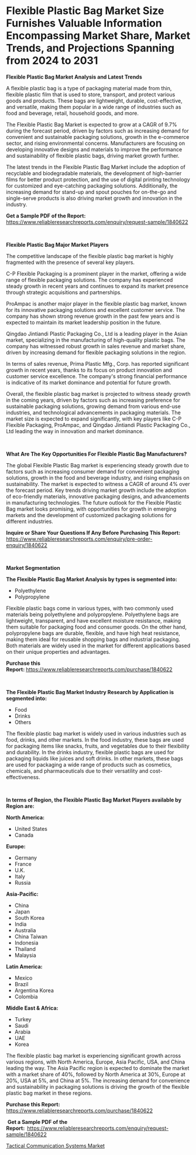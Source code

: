 <p><h1>Flexible Plastic Bag Market Size Furnishes Valuable Information Encompassing Market Share, Market Trends, and Projections Spanning from 2024 to 2031</h1></p><p><strong>Flexible Plastic Bag Market Analysis and Latest Trends</strong></p>
<p><p>A flexible plastic bag is a type of packaging material made from thin, flexible plastic film that is used to store, transport, and protect various goods and products. These bags are lightweight, durable, cost-effective, and versatile, making them popular in a wide range of industries such as food and beverage, retail, household goods, and more.</p><p>The Flexible Plastic Bag Market is expected to grow at a CAGR of 9.7% during the forecast period, driven by factors such as increasing demand for convenient and sustainable packaging solutions, growth in the e-commerce sector, and rising environmental concerns. Manufacturers are focusing on developing innovative designs and materials to improve the performance and sustainability of flexible plastic bags, driving market growth further.</p><p>The latest trends in the Flexible Plastic Bag Market include the adoption of recyclable and biodegradable materials, the development of high-barrier films for better product protection, and the use of digital printing technology for customized and eye-catching packaging solutions. Additionally, the increasing demand for stand-up and spout pouches for on-the-go and single-serve products is also driving market growth and innovation in the industry.</p></p>
<p><strong>Get a Sample PDF of the Report:&nbsp;</strong> <a href="https://www.reliableresearchreports.com/enquiry/request-sample/1840622">https://www.reliableresearchreports.com/enquiry/request-sample/1840622</a></p>
<p>&nbsp;</p>
<p><strong>Flexible Plastic Bag Major Market Players</strong></p>
<p><p>The competitive landscape of the flexible plastic bag market is highly fragmented with the presence of several key players. </p><p>C-P Flexible Packaging is a prominent player in the market, offering a wide range of flexible packaging solutions. The company has experienced steady growth in recent years and continues to expand its market presence through strategic acquisitions and partnerships.</p><p>ProAmpac is another major player in the flexible plastic bag market, known for its innovative packaging solutions and excellent customer service. The company has shown strong revenue growth in the past few years and is expected to maintain its market leadership position in the future.</p><p>Qingdao Jintiandi Plastic Packaging Co., Ltd is a leading player in the Asian market, specializing in the manufacturing of high-quality plastic bags. The company has witnessed robust growth in sales revenue and market share, driven by increasing demand for flexible packaging solutions in the region.</p><p>In terms of sales revenue, Prima Plastic Mfg., Corp. has reported significant growth in recent years, thanks to its focus on product innovation and customer service excellence. The company's strong financial performance is indicative of its market dominance and potential for future growth.</p><p>Overall, the flexible plastic bag market is projected to witness steady growth in the coming years, driven by factors such as increasing preference for sustainable packaging solutions, growing demand from various end-use industries, and technological advancements in packaging materials. The market size is expected to expand significantly, with key players like C-P Flexible Packaging, ProAmpac, and Qingdao Jintiandi Plastic Packaging Co., Ltd leading the way in innovation and market dominance.</p></p>
<p>&nbsp;</p>
<p><strong>What Are The Key Opportunities For Flexible Plastic Bag Manufacturers?</strong></p>
<p><p>The global Flexible Plastic Bag market is experiencing steady growth due to factors such as increasing consumer demand for convenient packaging solutions, growth in the food and beverage industry, and rising emphasis on sustainability. The market is expected to witness a CAGR of around 4% over the forecast period. Key trends driving market growth include the adoption of eco-friendly materials, innovative packaging designs, and advancements in manufacturing technologies. The future outlook for the Flexible Plastic Bag market looks promising, with opportunities for growth in emerging markets and the development of customized packaging solutions for different industries.</p></p>
<p><strong>Inquire or Share Your Questions If Any Before Purchasing This Report:</strong> <a href="https://www.reliableresearchreports.com/enquiry/pre-order-enquiry/1840622">https://www.reliableresearchreports.com/enquiry/pre-order-enquiry/1840622</a></p>
<p>&nbsp;</p>
<p><strong>Market Segmentation</strong></p>
<p><strong>The Flexible Plastic Bag Market Analysis by types is segmented into:</strong></p>
<p><ul><li>Polyethylene</li><li>Polypropylene</li></ul></p>
<p><p>Flexible plastic bags come in various types, with two commonly used materials being polyethylene and polypropylene. Polyethylene bags are lightweight, transparent, and have excellent moisture resistance, making them suitable for packaging food and consumer goods. On the other hand, polypropylene bags are durable, flexible, and have high heat resistance, making them ideal for reusable shopping bags and industrial packaging. Both materials are widely used in the market for different applications based on their unique properties and advantages.</p></p>
<p><strong>Purchase this Report:&nbsp;</strong><a href="https://www.reliableresearchreports.com/purchase/1840622">https://www.reliableresearchreports.com/purchase/1840622</a></p>
<p>&nbsp;</p>
<p><strong>The Flexible Plastic Bag Market Industry Research by Application is segmented into:</strong></p>
<p><ul><li>Food</li><li>Drinks</li><li>Others</li></ul></p>
<p><p>The flexible plastic bag market is widely used in various industries such as food, drinks, and other markets. In the food industry, these bags are used for packaging items like snacks, fruits, and vegetables due to their flexibility and durability. In the drinks industry, flexible plastic bags are used for packaging liquids like juices and soft drinks. In other markets, these bags are used for packaging a wide range of products such as cosmetics, chemicals, and pharmaceuticals due to their versatility and cost-effectiveness.</p></p>
<p>&nbsp;</p>
<p><strong>In terms of Region, the Flexible Plastic Bag Market Players available by Region are:</strong></p>
<p>
    <p> <strong> North America: </strong>
        <ul>
            <li>United States</li>
            <li>Canada</li>
        </ul>
        </p> 
    <p> <strong> Europe: </strong>
        <ul>
            <li>Germany</li>
            <li>France</li>
            <li>U.K.</li>
            <li>Italy</li>
            <li>Russia</li>
        </ul>
        </p> 
    <p> <strong> Asia-Pacific: </strong>
        <ul>
            <li>China</li>
            <li>Japan</li>
            <li>South Korea</li>
            <li>India</li>
            <li>Australia</li>
            <li>China Taiwan</li>
            <li>Indonesia</li>
            <li>Thailand</li>
            <li>Malaysia</li>
        </ul>
        </p> 
    <p> <strong> Latin America: </strong>
        <ul>
            <li>Mexico</li>
            <li>Brazil</li>
            <li>Argentina Korea</li>
            <li>Colombia</li>
        </ul>
        </p> 
    <p> <strong> Middle East & Africa: </strong>
        <ul>
            <li>Turkey</li>
            <li>Saudi</li>
            <li>Arabia</li>
            <li>UAE</li>
            <li>Korea</li>
        </ul>
    </p>
    </p>
<p><p>The flexible plastic bag market is experiencing significant growth across various regions, with North America, Europe, Asia Pacific, USA, and China leading the way. The Asia Pacific region is expected to dominate the market with a market share of 40%, followed by North America at 30%, Europe at 20%, USA at 5%, and China at 5%. The increasing demand for convenience and sustainability in packaging solutions is driving the growth of the flexible plastic bag market in these regions.</p></p>
<p><strong>Purchase this Report: </strong><a href="https://www.reliableresearchreports.com/purchase/1840622">https://www.reliableresearchreports.com/purchase/1840622</a></p>
<p>&nbsp;<strong>Get a Sample PDF of the Report:&nbsp;&nbsp;</strong><a href="https://www.reliableresearchreports.com/enquiry/request-sample/1840622">https://www.reliableresearchreports.com/enquiry/request-sample/1840622</a></p>
<p><strong></strong></p>
<p><p><a href="https://circular-yam-9b9.notion.site/Decoding-the-Tactical-Communication-Systems-Market-A-Deep-Dive-into-the-Latest-Market-Trends-Marke-20c850395ea84075b41e8d0869a27990">Tactical Communication Systems Market</a></p></p>